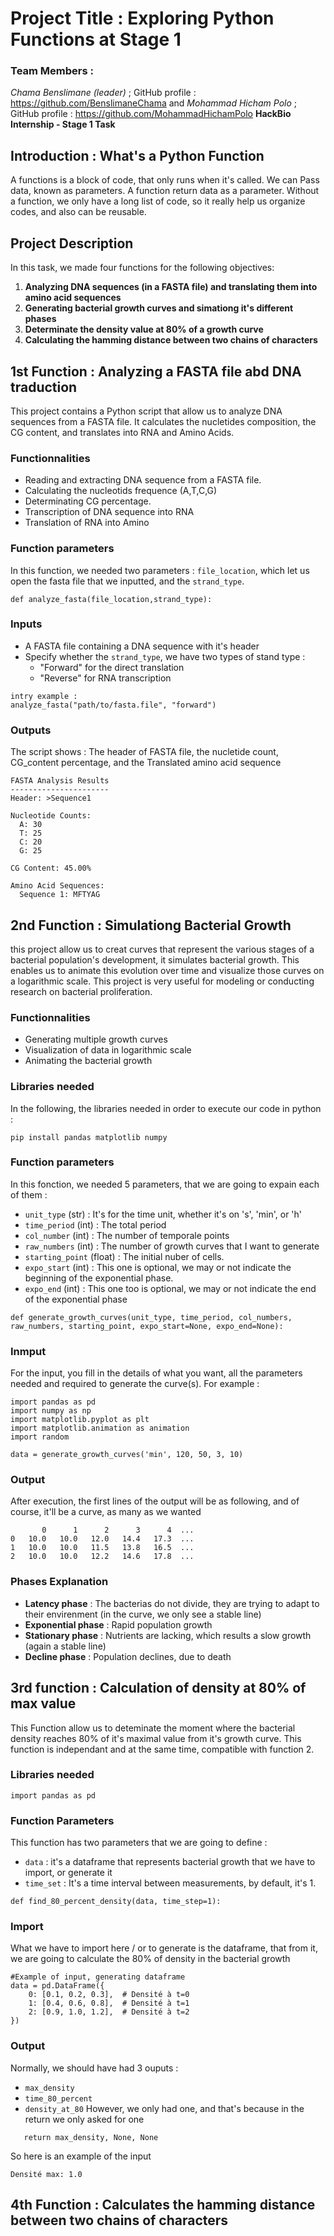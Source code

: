 # **Project Title : Exploring Python Functions at Stage 1**
### Team Members :
*Chama Benslimane (leader)* ; GitHub profile : https://github.com/BenslimaneChama
and
*Mohammad Hicham Polo* ; GitHub profile : https://github.com/MohammadHichamPolo
**HackBio Internship - Stage 1 Task**
## Introduction : What's a Python Function 
A functions is a block of code, that only runs when it's called. We can Pass data, known as parameters. A function return data as a parameter. Without a function, we only have a long list of code, so it really help us organize codes, and also can be reusable. 
## Project Description 
In this task, we made four functions for the following objectives:
1. **Analyzing DNA sequences (in a FASTA file) and translating them into amino acid sequences**
2. **Generating bacterial growth curves and simationg it's different phases**
3. **Determinate the density value at 80% of a growth curve**
4. **Calculating the hamming distance between two chains of characters**
## 1st Function : Analyzing a FASTA file abd DNA traduction
This project contains a Python script that allow us to analyze DNA sequences from a FASTA file. It calculates the nucletides composition, the CG content, and translates into RNA and Amino Acids. 
### Functionnalities
- Reading and extracting DNA sequence from a FASTA file.
- Calculating the nucleotids frequence (A,T,C,G)
- Determinating CG percentage.
- Transcription of DNA sequence into RNA
- Translation of RNA into Amino
### Function parameters
In this function, we needed two parameters : 
      `file_location`, which let us open the fasta file that we inputted, and the `strand_type`.
```
def analyze_fasta(file_location,strand_type):
```
### Inputs
- A FASTA file containing a DNA sequence with it's header
- Specify whether the `strand_type`, we have two types of stand type : 
   * "Forward" for the direct translation
   *  "Reverse" for RNA transcription
```
intry example :
analyze_fasta("path/to/fasta.file", "forward")
```
### Outputs
The script shows : The header of FASTA file, the nucletide count, CG_content percentage, and the Translated amino acid sequence
```
FASTA Analysis Results
----------------------
Header: >Sequence1

Nucleotide Counts:
  A: 30
  T: 25
  C: 20
  G: 25

CG Content: 45.00%

Amino Acid Sequences:
  Sequence 1: MFTYAG
```
 

## 2nd Function : Simulationg Bacterial Growth
this project allow us to creat curves that represent the various stages of a bacterial population's development, it simulates bacterial growth. This enables us to animate this evolution over time and visualize those curves on a logarithmic scale. This project is very useful for modeling or conducting research on bacterial proliferation.
### Functionnalities
- Generating multiple growth curves
- Visualization of data in logarithmic scale
- Animating the bacterial growth
### Libraries needed 
In the following, the libraries needed in order to execute our code in python : 
```
pip install pandas matplotlib numpy
```
### Function parameters
In this fonction, we needed 5 parameters, that we are going to expain each of them :
  - `unit_type` (str) : It's for the time unit, whether it's on 's', 'min', or 'h'
  - `time_period` (int) : The total period
  - `col_number` (int) : The number of temporale points
  - `raw_numbers` (int) : The number of growth curves that I want to generate
  - `starting_point` (float) : The initial nuber of cells.
  - `expo_start` (int) : This one is optional, we may or not indicate the beginning of the exponential phase.
  - `expo_end` (int) : This one too is optional, we may or not indicate the end of the exponential phase
```
def generate_growth_curves(unit_type, time_period, col_numbers, raw_numbers, starting_point, expo_start=None, expo_end=None):
```
### Inmput
For the input, you fill in the details of what you want, all the parameters needed and required to generate the curve(s).
For example :
```
import pandas as pd
import numpy as np
import matplotlib.pyplot as plt
import matplotlib.animation as animation
import random

data = generate_growth_curves('min', 120, 50, 3, 10)
```
### Output 
After execution, the first lines of the output will be as following, and of course, it'll be a curve, as many as we wanted 
```
       0      1      2      3      4  ...
0   10.0   10.0   12.0   14.4   17.3  ...
1   10.0   10.0   11.5   13.8   16.5  ...
2   10.0   10.0   12.2   14.6   17.8  ...
```
### Phases Explanation 
- **Latency phase** : The bacterias do not divide, they are trying to adapt to their envirenment (in the curve, we only see a stable line)
- **Exponential phase** : Rapid population growth
- **Stationary phase** : Nutrients are lacking, which results a slow growth (again a stable line)
- **Decline phase** : Population declines, due to death
## 3rd function : Calculation of density at 80% of max value 
This Function allow us to deteminate the moment where the bacterial density reaches 80% of it's maximal value from it's growth curve.
This function is independant and at the same time, compatible with function 2. 
### Libraries needed
```
import pandas as pd
```
### Function Parameters 
This function has two parameters that we are going to define : 
  - `data` : it's a dataframe that represents bacterial growth that we have to import, or generate it
  - `time_set` : It's a time interval between measurements, by default, it's 1.
```
def find_80_percent_density(data, time_step=1):
```
### Import
What we have to import here / or to generate is the dataframe, that from it, we are going to calculate the 80% of density in the bacterial growth
```
#Example of input, generating dataframe 
data = pd.DataFrame({
    0: [0.1, 0.2, 0.3],  # Densité à t=0
    1: [0.4, 0.6, 0.8],  # Densité à t=1
    2: [0.9, 1.0, 1.2],  # Densité à t=2
})
```
### Output
Normally, we should have had 3 ouputs : 
- `max_density`
- `time_80_percent`
- `density_at_80`
However, we only had one, and that's because in the return we only asked for one
```
   return max_density, None, None
```
So here is an example of the input
```
Densité max: 1.0
```
## 4th Function :  Calculates the hamming distance between two chains of characters
